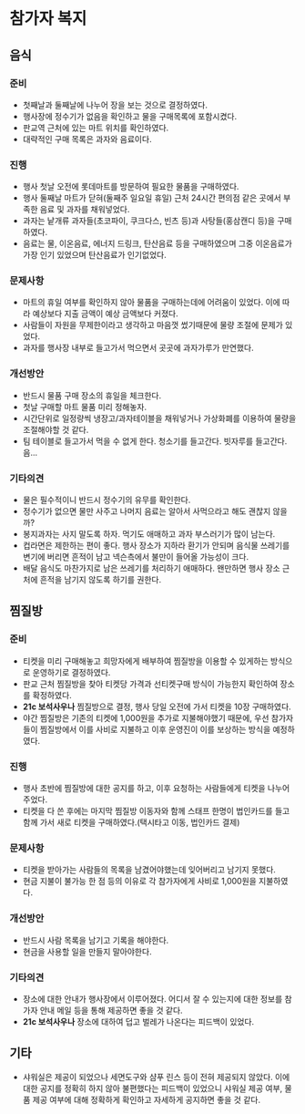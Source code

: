 # 참가자 복지

## 음식

### 준비

- 첫째날과 둘째날에 나누어 장을 보는 것으로 결정하였다.
- 행사장에 정수기가 없음을 확인하고 물을 구매목록에 포함시켰다.
- 판교역 근처에 있는 마트 위치를 확인하였다.
- 대략적인 구매 목록은 과자와 음료이다.

### 진행

- 행사 첫날 오전에 롯데마트를 방문하여 필요한 물품을 구매하였다.
- 행사 둘째날 마트가 닫혀(둘째주 일요일 휴일) 근처 24시간 편의점 같은 곳에서 부족한 음료 및 과자를 채워넣었다.
- 과자는 낱개류 과자들(초코파이, 쿠크다스, 빈츠 등)과 사탕들(홍삼캔디 등)을 구매하였다.
- 음료는 물, 이온음료, 에너지 드링크, 탄산음료 등을 구매하였으며 그중 이온음료가 가장 인기 있었으며 탄산음료가 인기없었다.

### 문제사항

- 마트의 휴일 여부를 확인하지 않아 물품을 구매하는데에 어려움이 있었다. 이에 따라 예상보다 지출 금액이 예상 금액보다 커졌다.
- 사람들이 자원을 무제한이라고 생각하고 마음껏 썼기때문에 물량 조절에 문제가 있었다.
- 과자를 행사장 내부로 들고가서 먹으면서 곳곳에 과자가루가 만연했다.

### 개선방안
- 반드시 물품 구매 장소의 휴일을 체크한다.
- 첫날 구매할 마트 물품 미리 정해놓자.
- 시간단위로 일정량씩 냉장고/과자테이블을 채워넣거나 가상화폐를 이용하여 물량을 조절해야할 것 같다.
- 팀 테이블로 들고가서 먹을 수 없게 한다. 청소기를 들고간다. 빗자루를 들고간다. 음...

### 기타의견
- 물은 필수적이니 반드시 정수기의 유무를 확인한다.
- 정수기가 없으면 물만 사주고 나머지 음료는 알아서 사먹으라고 해도 괜찮지 않을까?
- 봉지과자는 사지 말도록 하자. 먹기도 애매하고 과자 부스러기가 많이 남는다.
- 컵라면은 제한하는 편이 좋다. 행사 장소가 지하라 환기가 안되며 음식물 쓰레기를 변기에 버리면 흔적이 남고 넥슨측에서 불만이 들어올 가능성이 크다.
- 배달 음식도 마찬가지로 남은 쓰레기를 처리하기 애매하다. 왠만하면 행사 장소 근처에 흔적을 남기지 않도록 하기를 권한다.

## 찜질방

### 준비

- 티켓을 미리 구매해놓고 희망자에게 배부하여 찜질방을 이용할 수 있게하는 방식으로 운영하기로 결정하였다.
- 판교 근처 찜질방을 찾아 티켓당 가격과 선티켓구매 방식이 가능한지 확인하여 장소를 확정하였다.
- **21c 보석사우나** 찜질방으로 결정, 행사 당일 오전에 가서 티켓을 10장 구매하였다.
- 야간 찜질방은 기존의 티켓에 1,000원을 추가로 지불해야했기 때문에, 우선 참가자들이 찜질방에서 이를 사비로 지불하고 이후 운영진이 이를 보상하는 방식을 예정하였다.

### 진행

- 행사 초반에 찜질방에 대한 공지를 하고, 이후 요청하는 사람들에게 티켓을 나누어주었다.
- 티켓을 다 쓴 후에는 마지막 찜질방 이동자와 함께 스태프 한명이 법인카드를 들고 함께 가서 새로 티켓을 구매하였다.(택시타고 이동, 법인카드 결제)

### 문제사항

- 티켓을 받아가는 사람들의 목록을 남겼어야했는데 잊어버리고 남기지 못했다.
- 현금 지불이 불가능 한 점 등의 이유로 각 참가자에게 사비로 1,000원을 지불하였다.

### 개선방안

- 반드시 사람 목록을 남기고 기록을 해야한다.
- 현금을 사용할 일을 만들지 말아야한다.

### 기타의견

- 장소에 대한 안내가 행사장에서 이루어졌다. 어디서 잘 수 있는지에 대한 정보를 참가자 안내 메일 등을 통해 제공하면 좋을 것 같다.
- **21c 보석사우나** 장소에 대하여 덥고 벌레가 나온다는 피드백이 있었다.

## 기타

- 샤워실은 제공이 되었으나 세면도구와 샴푸 린스 등이 전혀 제공되지 않았다. 이에 대한 공지를 정확히 하지 않아 불편했다는 피드백이 있었으니 샤워실 제공 여부, 물품 제공 여부에 대해 정확하게 확인하고 자세하게 공지하면 좋을 것 같다.
